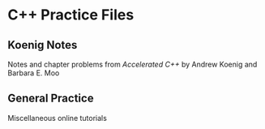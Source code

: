 # C++ Practice Files
## Koenig Notes
Notes and chapter problems from *Accelerated C++* by Andrew Koenig and Barbara E. Moo

## General Practice
Miscellaneous online tutorials
